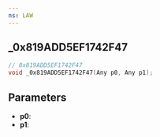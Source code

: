 ```yaml
---
ns: LAW
---
```

## _0x819ADD5EF1742F47

```c
// 0x819ADD5EF1742F47
void _0x819ADD5EF1742F47(Any p0, Any p1);
```

## Parameters
* **p0**:
* **p1**:
